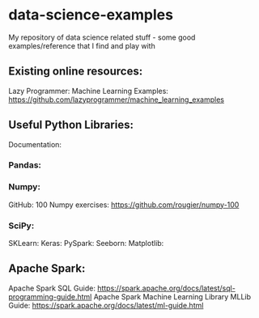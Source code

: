 # data-science-examples
My repository of data science related stuff - some good examples/reference that I find and play with

## Existing online resources:
Lazy Programmer: Machine Learning Examples: https://github.com/lazyprogrammer/machine_learning_examples

## Useful Python Libraries:
Documentation:

### Pandas: 

### Numpy: 
GitHub: 100 Numpy exercises: https://github.com/rougier/numpy-100

### SciPy:
SKLearn:
Keras:
PySpark:
Seeborn:
Matplotlib:

## Apache Spark:
Apache Spark SQL Guide: https://spark.apache.org/docs/latest/sql-programming-guide.html
Apache Spark Machine Learning Library MLLib Guide: https://spark.apache.org/docs/latest/ml-guide.html
